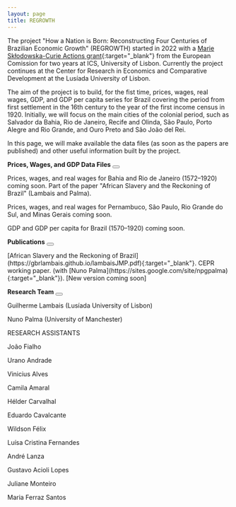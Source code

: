 ```yaml
---
layout: page
title: REGROWTH
---
```


The project "How a Nation is Born: Reconstructing Four Centuries of Brazilian Economic Growth" (REGROWTH) started in 2022 with a [Marie Skłodowska-Curie Actions grant](https://cordis.europa.eu/project/id/101031282){:target="_blank"} from the European Comission for two years at ICS, University of Lisbon. Currently the project continues at the Center for Research in Economics and Comparative Development at the Lusíada University of Lisbon.

The aim of the project is to build, for the fist time, prices, wages, real wages, GDP, and GDP per capita series for Brazil covering the period from first settlement in the 16th century to the year of the first income census in 1920. Initially, we will focus on the main cities of the colonial period, such as Salvador da Bahia, Rio de Janeiro, Recife and Olinda, São Paulo, Porto Alegre and Rio Grande, and Ouro Preto and São João del Rei.

In this page, we will make available the data files (as soon as the papers are published) and other useful information built by the project.

**Prices, Wages, and GDP Data Files**  <button class="collapsible" id="pw"></button>

<div class="content" id="pwdata" markdown="1">
Prices, wages, and real wages for Bahia and Rio de Janeiro (1572–1920) coming soon. Part of the paper "African Slavery and the Reckoning of Brazil" (Lambais and Palma).

Prices, wages, and real wages for Pernambuco, São Paulo, Rio Grande do Sul, and Minas Gerais coming soon.

GDP and GDP per capita for Brazil (1570–1920) coming soon.
</div>

**Publications**  <button class="collapsible" id="pub"></button>

<div class="content" id="pubdata" markdown="1">
[African Slavery and the Reckoning of Brazil](https://gbrlambais.github.io/lambaisJMP.pdf){:target="_blank"}. CEPR working paper. (with [Nuno Palma](https://sites.google.com/site/npgpalma){:target="_blank"}). [New version coming soon]
</div>


**Research Team**  <button class="collapsible" id="rt"></button>

<div class="content" id="rtdata" markdown="1">
Guilherme Lambais (Lusíada University of Lisbon)

Nuno Palma (University of Manchester)

RESEARCH ASSISTANTS

João Fialho

Urano Andrade

Vinicius Alves

Camila Amaral

Hélder Carvalhal

Eduardo Cavalcante

Wildson Félix

Luísa Cristina Fernandes

André Lanza

Gustavo Acioli Lopes

Juliane Monteiro

Maria Ferraz Santos
</div>

